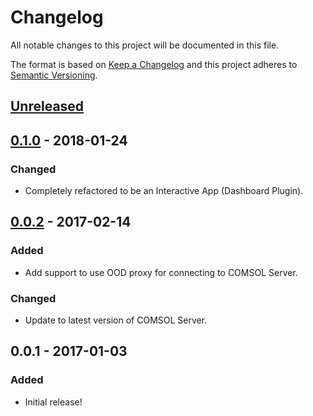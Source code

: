 # Changelog
All notable changes to this project will be documented in this file.

The format is based on [Keep a Changelog](http://keepachangelog.com/en/1.0.0/)
and this project adheres to [Semantic Versioning](http://semver.org/spec/v2.0.0.html).

## [Unreleased]

## [0.1.0] - 2018-01-24
### Changed
- Completely refactored to be an Interactive App (Dashboard Plugin).

## [0.0.2] - 2017-02-14
### Added
- Add support to use OOD proxy for connecting to COMSOL Server.

### Changed
- Update to latest version of COMSOL Server.

## 0.0.1 - 2017-01-03
### Added
- Initial release!

[Unreleased]: https://github.com/OSC/bc_awesim_altasim_heatsink/compare/v0.1.0...HEAD
[0.1.0]: https://github.com/OSC/bc_awesim_altasim_heatsink/compare/v0.0.2...v0.1.0
[0.0.2]: https://github.com/OSC/bc_awesim_altasim_heatsink/compare/v0.0.1...v0.0.2
